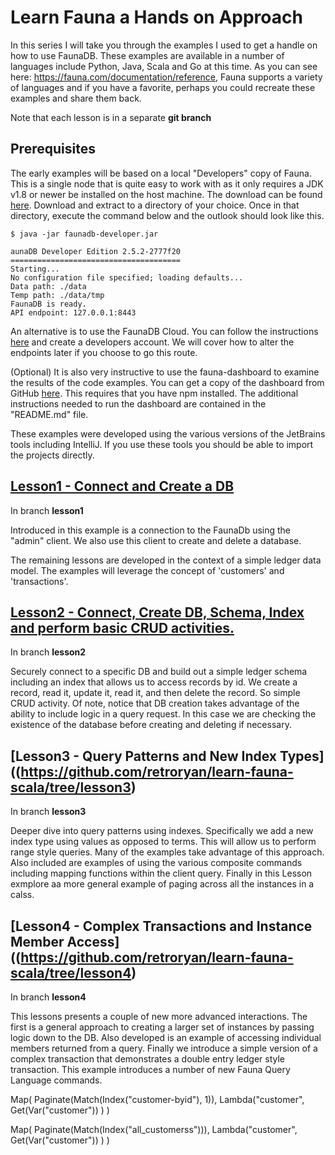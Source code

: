 # Learn Fauna a Hands on Approach
In this series I will take you through the examples I used to get a handle on how to use FaunaDB. These examples are available in a number of languages include Python, Java, Scala and Go at this time. As you can see here: https://fauna.com/documentation/reference, Fauna supports a variety of languages and if you have a favorite, perhaps you could recreate these examples and share them back.

Note that each lesson is in a separate **git branch**

## Prerequisites
The early examples will be based on a local "Developers" copy of Fauna. This is a single node that is quite easy to work with as it only requires a JDK v1.8 or newer be installed on the host machine. The download can be found [here](https://fauna.com/releases). Download and extract to a directory of your choice. Once in that directory, execute the command below and the outlook should look like this.

```
$ java -jar faunadb-developer.jar

aunaDB Developer Edition 2.5.2-2777f20
======================================
Starting...
No configuration file specified; loading defaults...
Data path: ./data
Temp path: ./data/tmp
FaunaDB is ready.
API endpoint: 127.0.0.1:8443

```
An alternative is to use the FaunaDB Cloud. You can follow the instructions [here](https://fauna.com/serverless) and create a developers account. We will cover how to alter the endpoints later if you choose to go this route.

(Optional) It is also very instructive to use the fauna-dashboard to examine the results of the code examples. You can get a copy of the dashboard from GitHub [here](https://github.com/fauna/dashboard). This requires that you have npm installed. The additional instructions needed to run the dashboard are contained in the "README.md" file.

These  examples were developed using the various versions of the JetBrains tools including IntelliJ. If you use these tools you should be able to import the projects directly.

## [Lesson1 - Connect and Create a DB](https://github.com/retroryan/learn-fauna-scala/tree/lesson1)

In branch **lesson1**

Introduced in this example is a connection to the FaunaDb using the "admin" client. We also use this client to create and delete a database.

The remaining lessons are developed in the context of a simple ledger data model. The examples will leverage the concept of 'customers' and 'transactions'.

## [Lesson2 - Connect, Create DB, Schema, Index and perform basic CRUD activities.](https://github.com/retroryan/learn-fauna-scala/tree/lesson2)

In branch **lesson2**

Securely connect to a specific DB and build out a simple ledger schema including an index that allows us to access records by id. We create a record, read it, update it, read it, and then delete the record. So simple CRUD activity.
Of note, notice that DB creation takes advantage of the ability to include logic in a query request. In this case we are checking the existence of the database before creating and deleting if necessary.

## [Lesson3 - Query Patterns and New Index Types]((https://github.com/retroryan/learn-fauna-scala/tree/lesson3)

In branch **lesson3**

Deeper dive into query patterns using indexes. Specifically we add a new index type using values as opposed to terms. This will allow us to perform range style queries. Many of the examples take advantage of this approach. Also included are examples of using the various composite commands including mapping functions within the client query. Finally in this Lesson exmplore aa more general example of paging across all the instances in a calss.

## [Lesson4 - Complex Transactions and Instance Member Access]((https://github.com/retroryan/learn-fauna-scala/tree/lesson4)

In branch **lesson4**

This lessons presents a couple of new more advanced interactions. The first is a general approach to creating a larger set of instances by passing logic down to the DB. Also developed is an example of accessing individual members returned from a query. Finally we introduce a simple version of a complex transaction that demonstrates a double entry ledger style transaction. This example introduces a number of new Fauna Query Language commands.

Map(
    Paginate(Match(Index("customer-byid"), 1)),
            Lambda("customer",
                Get(Var("customer"))
            )
)


Map(
    Paginate(Match(Index("all_customerss"))),
            Lambda("customer",
                Get(Var("customer"))
            )
)